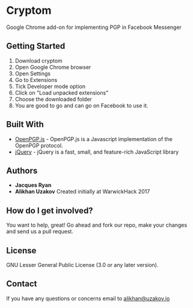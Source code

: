 # Cryptom
Google Chrome add-on for implementing PGP in Facebook Messenger

## Getting Started
1) Download cryptom
2) Open Google Chrome browser
3) Open Settings
5) Go to Extensions
6) Tick Developer mode option
7) Click on "Load unpacked extensions"
8) Choose the downloaded folder
9) You are good to go and can go on Facebook to use it.

## Built With
* [OpenPGP.js](https://github.com/openpgpjs/openpgpjs) - OpenPGP.js is a Javascript implementation of the OpenPGP protocol. 
* [jQuery](https://jquery.com/) - jQuery is a fast, small, and feature-rich JavaScript library
## Authors 
* **Jacques Ryan**
* **Alikhan Uzakov**
Created initially at WarwickHack 2017
## How do I get involved?
You want to help, great! Go ahead and fork our repo, make your changes and send us a pull request.
## License
GNU Lesser General Public License (3.0 or any later version).
## Contact
If you have any questions or concerns email to alikhan@uzakov.io 
